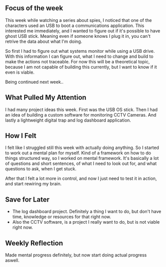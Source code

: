 <!--- metadata

title: Making a ghost USB stick
date: 2025-05-11
slug: 004
id: 004
week:  Week 20
Summary: Explored the concept of a ghost USB stick inspired by spy series, brainstormed project ideas like a USB OS stick, CCTV monitoring software, and a log dashboard. Worked on a mental framework to improve productivity and felt more in control by week's end.
tags: [ "Ghost Drive", "Mental Progress", "Project Ideas" ]

--->

## Focus of the week

This week while watching a series about spies, I noticed that one of the characters used an USB to boot a communications application. This interested me immediately, and I wanted to figure out if it's possible to have ghost USB stick. Meaning even if someone knows I plug it in, you can't retrive the data about what I'm doing.

So first I had to figure out what systems monitor while using a USB drive. With this information I can figure out, what I need to change and build to make the actions not traceable. For now this will be a theoretical topic, because I am not capable of building this currently, but I want to know if it even is viable.

Being continued next week..

## What Pulled My Attention

I had many project ideas this week. First was the USB OS stick. Then I had an idea of building a custom software for monitoring CCTV Cameras. And lastly a lightweight digital trap and log dashboard application.

## How I Felt

I felt like I struggled still this week with actually doing anything. So I started to work out a mental plan for myself. Kind of a framework on how to do things structured way, so I worked on mental framework. It's basically a lot of questions and short sentences, of what I need to look out for, and what questions to ask, when I get stuck.

After that I felt a lot more in control, and now I just need to test it in action, and start rewiring my brain.

## Save for Later

- The log dashboard project. Definitely a thing I want to do, but don't have time, knowledge or resources for that right now.
- Also the CCTV software, is a project I really want to do, but is not viable right now.

## Weekly Reflection

Made mental progress definitely, but now start doing actual progress aswell.
